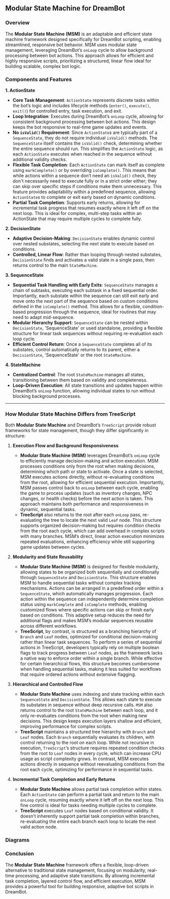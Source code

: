 ## Modular State Machine for DreamBot

### Overview
The **Modular State Machine (MSM)** is an adaptable and efficient state machine framework designed specifically for DreamBot scripting, enabling streamlined, responsive bot behavior. MSM uses modular state management, leveraging DreamBot’s `onLoop` cycle to allow background processing between bot actions. This approach allows for efficient and highly responsive scripts, prioritizing a structured, linear flow ideal for building scalable, complex bot logic.

### Components and Features

**1. ActionState**  
   - **Core Task Management**: `ActionState` represents discrete tasks within the bot’s logic and includes lifecycle methods (`enter()`, `execute()`, `exit()`) for controlled entry, task execution, and exit.
   - **Loop Integration**: Executes during DreamBot’s `onLoop` cycle, allowing for consistent background processing between bot actions. This design keeps the bot responsive to real-time game updates and events.
   - **No `isValid()` Requirement**: Since `ActionState`s are typically part of a `SequenceState`, they do not require individual `isValid()` methods. The `SequenceState` itself contains the `isValid()` check, determining whether the entire sequence should run. This            simplifies the `ActionState` logic, as each `ActionState` executes when reached in the sequence without additional validity checks.
   - **Flexible Task Completion**: Each `ActionState` can mark itself as complete using `markComplete()` or by overriding `isComplete()`. This means that while actions within a sequence don’t need an `isValid()` check, they don't necessarily need to execute fully or in         a strict order either; they can skip over specific steps if conditions make them unnecessary. This feature provides adaptability within a predefined sequence, allowing `ActionState`s to complete or exit early based on dynamic conditions.
   - **Partial Task Completion**: Supports early returns, allowing for incremental task progress that resumes exactly where it left off on the next loop. This is ideal for complex, multi-step tasks within an ActionState that may require multiple cycles to complete fully.

**2. DecisionState**  
   - **Adaptive Decision-Making**: `DecisionState` enables dynamic control over nested substates, selecting the next state to execute based on conditions.
   - **Controlled, Linear Flow**: Rather than looping through nested substates, `DecisionState` finds and activates a valid state in a single pass, then returns control to the main `StateMachine`.

**3. SequenceState**  
   - **Sequential Task Handling with Early Exits**: `SequenceState` manages a chain of subtasks, executing each subtask in a fixed sequential order. Importantly, each substate within the sequence can still exit early and move onto the next part of the sequence based on         custom conditions defined in the `isComplete()` method. This allows for a flexible, condition-based progression through the sequence, ideal for routines that may need to adapt mid-sequence.
   - **Modular Hierarchy Support**: `SequenceState` can be nested within `DecisionState`, 'SequenceState' or used standalone, providing a flexible structure for linear task sequences without requiring re-evaluation each loop cycle.
   - **Efficient Control Return**: Once a `SequenceState` completes all of its substates, control automatically returns to its parent, either a `DecisionState`, 'SequenceState' or the root `StateMachine`.

**4. StateMachine**  
   - **Centralized Control**: The root `StateMachine` manages all states, transitioning between them based on validity and completeness.
   - **Loop-Driven Execution**: All state transitions and updates happen within DreamBot’s `onLoop` function, allowing individual states to run without blocking background processes. 

---

### How Modular State Machine Differs from TreeScript

Both **Modular State Machine** and DreamBot’s `TreeScript` provide robust frameworks for state management, though they differ significantly in structure:

1. **Execution Flow and Background Responsiveness**
   - **Modular State Machine (MSM)** leverages DreamBot’s `onLoop` cycle to efficiently manage decision-making and action execution. MSM processes conditions only from the root when making decisions, determining which path or state to activate. Once a state is selected,      MSM executes actions directly, without re-evaluating conditions from the root, allowing for efficient sequential execution. Importantly, MSM passes control back to `onLoop` between each cycle, enabling the game to process updates (such as inventory changes, NPC          changes, or health checks) before the next action is taken. This approach maintains both performance and responsiveness in dynamic, sequential tasks.
   - **TreeScript** also returns to the root after each `onLoop` pass, re-evaluating the tree to locate the next valid `Leaf` node. This structure supports organized decision-making but requires condition checks from the root each cycle, which can add overhead in complex scripts with many branches. MSM’s direct, linear action execution minimizes repeated evaluations, enhancing efficiency while still supporting game updates between cycles.

2. **Modularity and State Reusability**
   - **Modular State Machine (MSM)** is designed for flexible modularity, allowing states to be organized both sequentially and conditionally through `SequenceState` and `DecisionState`. This structure enables MSM to handle sequential tasks without complex tracking mechanisms. Actions can be arranged in a predefined order within a `SequenceState`, which automatically manages progression. Each action within the sequence can independently determine completion status using `markComplete` and `isComplete` methods, enabling customized flows where specific actions can skip or finish early based on conditions. This adaptive setup reduces the need for additional flags and makes MSM’s modular sequences reusable across different workflows.
   - **TreeScript**, by contrast, is structured as a branching hierarchy of `Branch` and `Leaf` nodes, optimized for conditional decision-making rather than linear task sequences. To perform a series of sequential actions in TreeScript, developers typically rely on multiple boolean flags to track progress between `Leaf` nodes, as the framework lacks a native way to enforce order within a single branch. While effective for certain hierarchical flows, this structure becomes cumbersome when handling sequential tasks, making it less suited for workflows that require ordered actions without extensive flagging.

3. **Hierarchical and Controlled Flow**  
   - **Modular State Machine** uses indexing and state tracking within each `SequenceState` and `DecisionState`. This allows each state to execute its substates in sequence without deep recursive calls. `MSM` also returns control to the root `StateMachine` between each       loop, and it only re-evaluates conditions from the root when making new decisions. This design keeps execution layers shallow and efficient, improving performance for complex scripts.
   - **TreeScript** maintains a structured tree hierarchy with `Branch` and `Leaf` nodes. Each `Branch` sequentially evaluates its children, with control returning to the root on each loop. While not recursive in execution, `TreeScript`’s structure requires repeated          condition checks from the root to `Leaf` nodes in every cycle, which can increase CPU usage as script complexity grows. In contrast, MSM executes actions directly in sequence without reevaluating conditions from the root each cycle, optimizing for performance in          sequential tasks.

4. **Incremental Task Completion and Early Returns**
   - **Modular State Machine** allows partial task completion within states. Each `ActionState` can perform a partial task and return to the main `onLoop` cycle, resuming exactly where it left off on the next loop. This fine control is ideal for tasks needing multiple        cycles to complete.
   - **TreeScript** executes `Leaf` nodes based on conditional validity. It doesn’t inherently support partial task completion within branches, re-evaluating the entire each branch each loop to locate the next valid action node.
  

### Diagrams



### Conclusion

The **Modular State Machine** framework offers a flexible, loop-driven alternative to traditional state management, focusing on modularity, real-time processing, and adaptive state transitions. By allowing incremental task completion, layered control flow, and efficient execution, MSM provides a powerful tool for building responsive, adaptive bot scripts in DreamBot.
